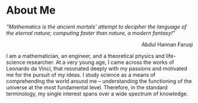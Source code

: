 # About Me

*“Mathematics is the ancient mortals’ attempt to decipher the language of the eternal nature; computing faster than nature, a modern fantasy!”*
 <div style="text-align: right"> Abdul Hannan Faruqi </div>  
 
 I am a mathematician, an engineer, and a theoretical physics and life-science researcher. At a very young age, I came across the works of Leonardo da Vinci, that resonated deeply with my passions and motivated me for the pursuit of my ideas. I study science as a means of comprehending the world around me – understanding the functioning of the universe at the most fundamental level. Therefore, in the standard terminology, my single interest spans over a wide spectrum of knowledge. 
